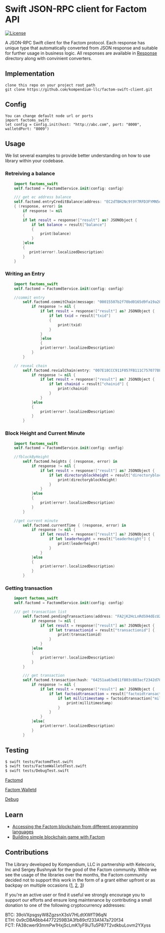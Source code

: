 # Swift JSON-RPC client for Factom API

[![License](https://img.shields.io/badge/license-MIT-blue.svg)](https://github.com/kompendium-llc/factom-swift/blob/master/LICENSE)

A JSON-RPC Swift client for the Factom protocol. Each response has unique type that automatically converted from JSON response and suitable for further usage in business logic. All responses are available in [Response](https://github.com/kompendium-llc/factom-swift-client/tree/master/factom-swift/Models) directory along with convinient converters.

## Implementation
    clone this repo on your project root path
    git clone https://github.com/kompendium-llc/factom-swift-client.git

## Config
    You can change default node url or ports
    import factoms_swift
    let config = Config.init(host: "http://abc.com", port: "8000", walletdPort: "8009")

## Usage

We list several examples to provide better understanding on how to use library within your codebase.

### Retreiving a balance

```swift
    import factoms_swift
    self.factomd = FactomdService.init(config: config)

    /// get ec address balance
    self.factomd.entryCreditBalance(address: "EC2dTBH2Nc9t9Y7RFD3FYMN5ottoPeHdk6xqUWEc6eHVoBPj6CmH")
    { (response, error) in
        if response != nil
        {
        if let result = response!["result"] as? JSONObject {
            if let balance = result["balance"]
            {
                print(balance)
            }
        }else
        {
           print(error!.localizedDescription)
        }
    }
```

### Writing an Entry

```swift
    import factoms_swift
    self.factomd = FactomdService.init(config: config)

    //commit entry
        self.factomd.commitChain(message: "00015507b2f70bd0165d9fa19a28cfaafb6bc82f538955a98c7b7e60d79fbf92655c1bff1c76466cb3bc3f3cc68d8b2c111f4f24c88d9c031b4124395c940e5e2c5ea496e8aaa2f5c956749fc3eba4acc60fd485fb100e601070a44fcce54ff358d606698547340b3b6a27bcceb6a42d62a3a8d02a6f0d73653215771de243a63ac048a18b59da2946c901273e616bdbb166c535b26d0d446bc69b22c887c534297c7d01b2ac120237086112b5ef34fc6474e5e941d60aa054b465d4d770d7f850169170ef39150b") { (response, error) in
            if response != nil {
                if let result = response!["result"] as? JSONObject {
                    if let txid = result["txid"]
                    {
                        print(txid)
                    }
                }
                }else
                {
                print(error!.localizedDescription)
            }
        }

    // reveal chain
        self.factomd.revialChain(entry: "007E18CCC911F057FB111C7570778F6FDC51E189F35A6E6DA683EC2A264443531F000E0005746573745A0005746573745A48656C6C6F20466163746F6D21") { (response, error) in
            if response != nil {
                if let result = response!["result"] as? JSONObject {
                    if let chainid = result["chainid"] {
                        print(chainid)
                    }
                }
            }else
            {
                print(error!.localizedDescription)
            }
        }
```

### Block Height and Current Minute
```swift
    import factoms_swift
    self.factomd = FactomdService.init(config: config)

    //fblockByHeight
        self.factomd.heights { (response, error) in
            if response != nil {
                if let result = response!["result"] as? JSONObject {
                    if let directoryblockheight = result["directoryblockheight"] {
                        print(directoryblockheight)
                    }
                }
            }else
            {
                print(error!.localizedDescription)
            }
        }

    //get current minute
        self.factomd.currentTime { (response, error) in
            if response != nil {
                if let result = response!["result"] as? JSONObject {
                    if let leaderheight = result["leaderheight"] {
                        print(leaderheight)
                    }
                }
            }else
            {
                print(error!.localizedDescription)
            }
        }
```

### Getting transaction

```swift
    import factoms_swift
    self.factomd = FactomdService.init(config: config)

    /// get transaction list
        self.factomd.pendingTransactions(address: "FA2jK2HcLnRdS94dEcU27rF3meoJfpUcZPSinpb7AwQvPRY6RL1Q") { (response, error) in
            if response != nil {
                if let result = response!["result"] as? JSONObject {
                    if let transactionid = result["transactionid"] {
                        print(transactionid)
                    }
                }
            }else
            {
                print(error!.localizedDescription)
            }
        }

        /// get transaction
        self.factomd.transaction(hash: "64251aa63e011f803c883acf2342d784b405afa59e24d9c5506c84f6c91bf18b") { (response, error) in
            if response != nil {
                if let result = response!["result"] as? JSONObject {
                    if let factoidtransaction = result["factoidtransaction"] as? JSONObject {
                        if let millitimestamp = factoidtransaction["millitimestamp"] {
                            print(millitimestamp)
                        }
                    }
                }
            }else{
                print(error!.localizedDescription)
            }
        }
```

## Testing
```bash
$ swift tests/FactomdTest.swift
$ swift tests/FactomWalletdTest.swift
$ swift tests/DebugTest.swift
```
[Factomd](factoms-swift/tests/FactomdTest.swift)

[Factom Walletd](factoms-swift/tests/FactomWalletdTest.swift)

[Debug](factoms-swift/tests/DebugTest.swift)

## Learn
- [Accessing the Factom blockchain from different programming languages](https://medium.com/kompendium-developments/accessing-factom-blockchain-from-different-programming-languages-7f09030efe16)
- [Building simple blockchain game with Factom](https://medium.com/kompendium-developments/accessing-factom-blockchain-from-different-programming-languages-7f09030efe16)


## Contributions
  
The Library developed by Kompendium, LLC in partnership with Kelecorix, Inc and Sergey Bushnyak for the good of the Factom community. While we see the usage of the libraries over the months, the Factom community decided not to support this work in the form of a grant either upfront or as backpay on multiple occasions ([1](https://factomize.com/forums/threads/kompendium-12-back-pay-two-factom-community-sdks-client-libraries-php-ruby.4802/), [2](https://factomize.com/forums/threads/kompendium-12-back-pay-ruby-haskell-client-libraries-for-the-factom-blockchain.2740/), [3](https://factomize.com/forums/threads/back-pay-development-of-4-json-rpc-client-libraries-to-the-factom-community.2513/))
  
If you're an active user or find it useful we strongly encourage you to support our efforts and ensure long maintenance by contributing a small donation to one of the following cryptocurrency addresses:
  
BTC: 39oVXpsgsyW8ZgzsnX3sV7HLdtXWfT96qN  
ETH: 0x9cDBA6bb44772259B3A3fb89cf233A147a720f34  
FCT: FA38cwer93mmPw1HxjScLmK1yF9iJTu5P87T2vdkbuLovm2YXyss  
